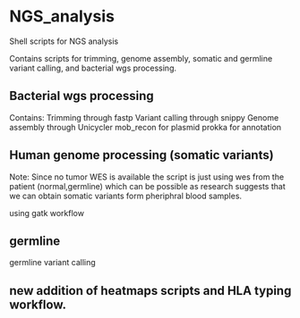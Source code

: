 # NGS_analysis
Shell scripts for NGS analysis

Contains scripts for trimming, genome assembly, somatic and germline variant calling, and bacterial wgs processing.

## Bacterial wgs processing 
Contains:
Trimming through fastp 
Variant calling through snippy
Genome assembly through Unicycler
mob_recon for plasmid 
prokka for annotation

## Human genome processing (somatic variants)
Note: Since no tumor WES is available the script is just using wes from the patient (normal,germline)
which can be possible as research suggests that we can obtain somatic variants form pheriphral blood samples.

using gatk workflow

## germline
germline variant calling

## new addition of heatmaps scripts and HLA typing workflow. 
